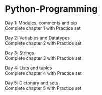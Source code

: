 # Python-Programming

Day 1: Modules, comments and pip <br>
       Complete chapter 1 with Practice set

Day 2: Variables and Datatypes <br>
       Complete chapter 2 with Practice set

Day 3: Strings <br>
       Complete chapter 3 with Practice set

Day 4: Lists and tuples <br>
       Complete chapter 4 with Practice set

Day 5: Dictonary and sets <br>
       Complete chapter 5 with Practice set

